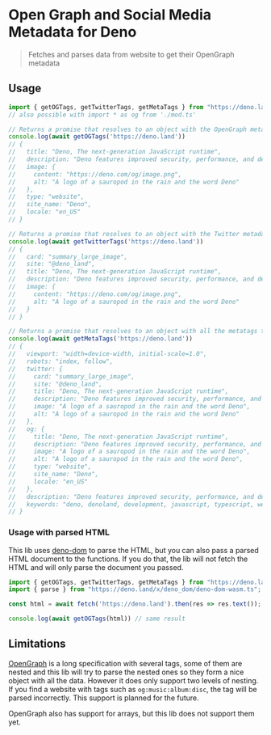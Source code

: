 # Open Graph and Social Media Metadata for Deno

> Fetches and parses data from website to get their OpenGraph metadata

## Usage

```ts
import { getOGTags, getTwitterTags, getMetaTags } from "https://deno.land/x/opengraph/mod.ts";
// also possible with import * as og from './mod.ts'

// Returns a promise that resolves to an object with the OpenGraph metadata
console.log(await getOGTags('https://deno.land'))
// {
//   title: "Deno, The next-generation JavaScript runtime",
//   description: "Deno features improved security, performance, and developer experience compared to its predecessor. "... 65 more characters,
//   image: {
//     content: "https://deno.com/og/image.png",
//     alt: "A logo of a sauropod in the rain and the word Deno"
//   },
//   type: "website",
//   site_name: "Deno",
//   locale: "en_US"
// }

// Returns a promise that resolves to an object with the Twitter metadata
console.log(await getTwitterTags('https://deno.land'))
// {
//   card: "summary_large_image",
//   site: "@deno_land",
//   title: "Deno, The next-generation JavaScript runtime",
//   description: "Deno features improved security, performance, and developer experience compared to its predecessor. "... 65 more characters,
//   image: {
//     content: "https://deno.com/og/image.png",
//     alt: "A logo of a sauropod in the rain and the word Deno"
//   }
// }

// Returns a promise that resolves to an object with all the metatags that have a name or property attribute
console.log(await getMetaTags('https://deno.land'))
// {
//   viewport: "width=device-width, initial-scale=1.0",
//   robots: "index, follow",
//   twitter: {
//     card: "summary_large_image",
//     site: "@deno_land",
//     title: "Deno, The next-generation JavaScript runtime",
//     description: "Deno features improved security, performance, and developer experience compared to its predecessor. "... 65 more characters,
//     image: "A logo of a sauropod in the rain and the word Deno",
//     alt: "A logo of a sauropod in the rain and the word Deno"
//   },
//   og: {
//     title: "Deno, The next-generation JavaScript runtime",
//     description: "Deno features improved security, performance, and developer experience compared to its predecessor. "... 65 more characters,
//     image: "A logo of a sauropod in the rain and the word Deno",
//     alt: "A logo of a sauropod in the rain and the word Deno",
//     type: "website",
//     site_name: "Deno",
//     locale: "en_US"
//   },
//   description: "Deno features improved security, performance, and developer experience compared to its predecessor. "... 65 more characters,
//   keywords: "deno, denoland, development, javascript, typescript, webassembly, wasm"
// }
```

### Usage with parsed HTML

This lib uses [deno-dom](https://deno.land/x/deno_dom) to parse the HTML, but you can also pass a parsed HTML document to the functions. If you do that, the lib will not fetch the HTML and will only parse the document you passed.

```ts
import { getOGTags, getTwitterTags, getMetaTags } from "https://deno.land/x/opengraph/mod.ts";
import { parse } from "https://deno.land/x/deno_dom/deno-dom-wasm.ts";

const html = await fetch('https://deno.land').then(res => res.text());

console.log(await getOGTags(html)) // same result
```

## Limitations

[OpenGraph](https://ogp.me) is a long specification with several tags, some of them are nested and this lib will try to parse the nested ones so they form a nice object with all the data. However it does only support two levels of nesting. If you find a website with tags such as `og:music:album:disc`, the tag will be parsed incorrectly. This support is planned for the future.

OpenGraph also has support for arrays, but this lib does not support them yet.
